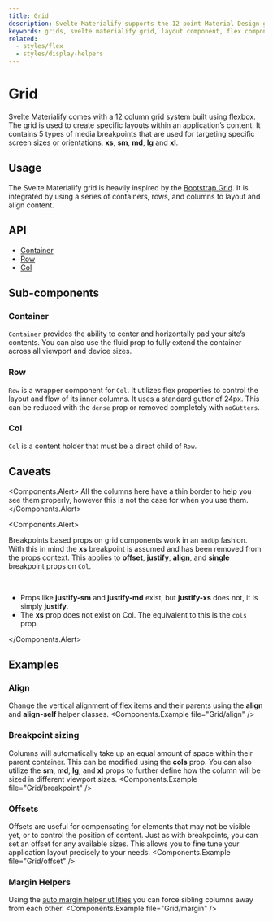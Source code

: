 ```yaml
---
title: Grid
description: Svelte Materialify supports the 12 point Material Design grid for laying out and controlling breakpoints for your application.
keywords: grids, svelte materialify grid, layout component, flex component
related:
  - styles/flex
  - styles/display-helpers
---
```


<style>
  :global(.grid-example .s-col) {
    border: thin solid var(--theme-dividers);
  }
</style>

<script>
  import Wrapper from '../../examples/Grid/_wrapper.svelte'
</script>

# Grid

Svelte Materialify comes with a 12 column grid system built using flexbox. The grid is used to create specific layouts within an application’s content. It contains 5 types of media breakpoints that are used for targeting specific screen sizes or orientations, **xs**, **sm**, **md**, **lg** and **xl**.

## Usage

The Svelte Materialify grid is heavily inspired by the [Bootstrap Grid](https://getbootstrap.com/docs/4.0/layout/grid/). It is integrated by using a series of containers, rows, and columns to layout and align content.

<Wrapper>
  <Components.Example file="Grid/usage" />
</Wrapper>

## API

- [Container](/api/Container/)
- [Row](/api/Row/)
- [Col](/api/Col/)

## Sub-components

### Container

`Container` provides the ability to center and horizontally pad your site’s contents. You can also use the fluid prop to fully extend the container across all viewport and device sizes.

### Row

`Row` is a wrapper component for `Col`. It utilizes flex properties to control the layout and flow of its inner columns. It uses a standard gutter of 24px. This can be reduced with the `dense` prop or removed completely with `noGutters`.

### Col

`Col` is a content holder that must be a direct child of `Row`.

## Caveats

<Components.Alert> All the columns here have a thin border to help you see them properly, however this is not the case for when you use them. </Components.Alert>

<Components.Alert>

Breakpoints based props on grid components work in an `andUp` fashion. With this in mind the **xs** breakpoint is assumed and has been removed from the props context. This applies to **offset**, **justify**, **align**, and **single** breakpoint props on `Col`.

<br />

- Props like **justify-sm** and **justify-md** exist, but **justify-xs** does not, it is simply **justify**.
- The **xs** prop does not exist on Col. The equivalent to this is the `cols` prop.

</Components.Alert>

## Examples

### Align

Change the vertical alignment of flex items and their parents using the **align** and **align-self** helper classes. <Wrapper> <Components.Example file="Grid/align" /> </Wrapper>

### Breakpoint sizing

Columns will automatically take up an equal amount of space within their parent container. This can be modified using the **cols** prop. You can also utilize the **sm**, **md**, **lg**, and **xl** props to further define how the column will be sized in different viewport sizes. <Wrapper> <Components.Example file="Grid/breakpoint" /> </Wrapper>

### Offsets

Offsets are useful for compensating for elements that may not be visible yet, or to control the position of content. Just as with breakpoints, you can set an offset for any available sizes. This allows you to fine tune your application layout precisely to your needs. <Wrapper> <Components.Example file="Grid/offset" /> </Wrapper>

### Margin Helpers

Using the [auto margin helper utilities](/styles/spacing/) you can force sibling columns away from each other. <Wrapper> <Components.Example file="Grid/margin" /> </Wrapper>
